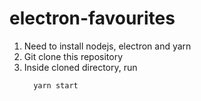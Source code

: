 # electron-favourites 
1. Need to install nodejs, electron and yarn
2. Git clone this repository
3. Inside cloned directory, run
   ```sh
     yarn start
   ``` 